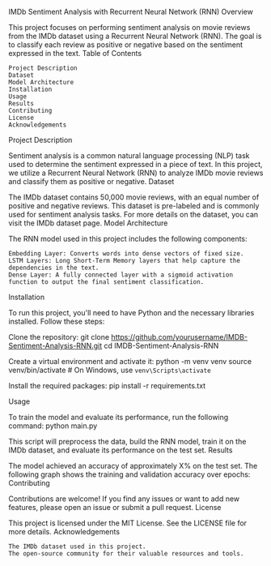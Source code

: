 IMDb Sentiment Analysis with Recurrent Neural Network (RNN)
Overview

This project focuses on performing sentiment analysis on movie reviews from the IMDb dataset using a Recurrent Neural Network (RNN). The goal is to classify each review as positive or negative based on the sentiment expressed in the text.
Table of Contents

    Project Description
    Dataset
    Model Architecture
    Installation
    Usage
    Results
    Contributing
    License
    Acknowledgements

Project Description

Sentiment analysis is a common natural language processing (NLP) task used to determine the sentiment expressed in a piece of text. In this project, we utilize a Recurrent Neural Network (RNN) to analyze IMDb movie reviews and classify them as positive or negative.
Dataset

The IMDb dataset contains 50,000 movie reviews, with an equal number of positive and negative reviews. This dataset is pre-labeled and is commonly used for sentiment analysis tasks. For more details on the dataset, you can visit the IMDb dataset page.
Model Architecture

The RNN model used in this project includes the following components:

    Embedding Layer: Converts words into dense vectors of fixed size.
    LSTM Layers: Long Short-Term Memory layers that help capture the dependencies in the text.
    Dense Layer: A fully connected layer with a sigmoid activation function to output the final sentiment classification.

Installation

To run this project, you'll need to have Python and the necessary libraries installed. Follow these steps:

Clone the repository:
    git clone https://github.com/yourusername/IMDB-Sentiment-Analysis-RNN.git
    cd IMDB-Sentiment-Analysis-RNN

Create a virtual environment and activate it:
    python -m venv venv
    source venv/bin/activate  # On Windows, use `venv\Scripts\activate`

Install the required packages:
    pip install -r requirements.txt

Usage

To train the model and evaluate its performance, run the following command:
    python main.py

This script will preprocess the data, build the RNN model, train it on the IMDb dataset, and evaluate its performance on the test set.
Results

The model achieved an accuracy of approximately X% on the test set. The following graph shows the training and validation accuracy over epochs:
Contributing

Contributions are welcome! If you find any issues or want to add new features, please open an issue or submit a pull request.
License

This project is licensed under the MIT License. See the LICENSE file for more details.
Acknowledgements

    The IMDb dataset used in this project.
    The open-source community for their valuable resources and tools.

